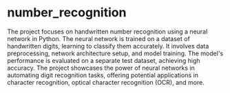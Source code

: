 # number_recognition
The project focuses on handwritten number recognition using a neural network in Python. The neural network is trained on a dataset of handwritten digits, learning to classify them accurately. It involves data preprocessing, network architecture setup, and model training. The model's performance is evaluated on a separate test dataset, achieving high accuracy. The project showcases the power of neural networks in automating digit recognition tasks, offering potential applications in character recognition, optical character recognition (OCR), and more.
